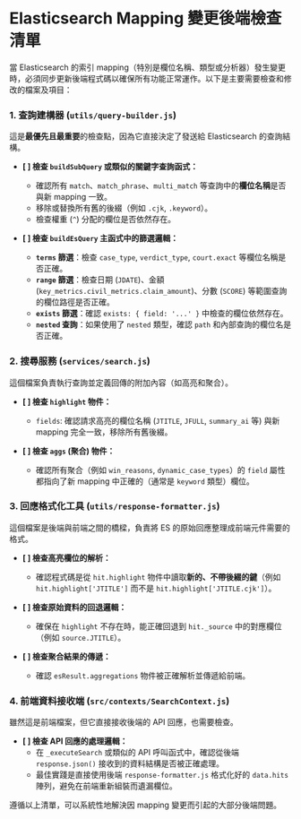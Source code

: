# Elasticsearch Mapping 變更後端檢查清單

當 Elasticsearch 的索引 mapping（特別是欄位名稱、類型或分析器）發生變更時，必須同步更新後端程式碼以確保所有功能正常運作。以下是主要需要檢查和修改的檔案及項目：

### 1. 查詢建構器 (`utils/query-builder.js`)

這是**最優先且最重要**的檢查點，因為它直接決定了發送給 Elasticsearch 的查詢結構。

-   **[ ] 檢查 `buildSubQuery` 或類似的關鍵字查詢函式：**
    -   確認所有 `match`、`match_phrase`、`multi_match` 等查詢中的**欄位名稱**是否與新 mapping 一致。
    -   移除或替換所有舊的後綴（例如 `.cjk`, `.keyword`）。
    -   檢查權重 (`^`) 分配的欄位是否依然存在。

-   **[ ] 檢查 `buildEsQuery` 主函式中的篩選邏輯：**
    -   **`terms` 篩選**：檢查 `case_type`, `verdict_type`, `court.exact` 等欄位名稱是否正確。
    -   **`range` 篩選**：檢查日期 (`JDATE`)、金額 (`key_metrics.civil_metrics.claim_amount`)、分數 (`SCORE`) 等範圍查詢的欄位路徑是否正確。
    -   **`exists` 篩選**：確認 `exists: { field: '...' }` 中檢查的欄位依然存在。
    -   **`nested` 查詢**：如果使用了 `nested` 類型，確認 `path` 和內部查詢的欄位名是否正確。

### 2. 搜尋服務 (`services/search.js`)

這個檔案負責執行查詢並定義回傳的附加內容（如高亮和聚合）。

-   **[ ] 檢查 `highlight` 物件：**
    -   `fields`: 確認請求高亮的欄位名稱 (`JTITLE`, `JFULL`, `summary_ai` 等) 與新 mapping 完全一致，移除所有舊後綴。

-   **[ ] 檢查 `aggs` (聚合) 物件：**
    -   確認所有聚合（例如 `win_reasons`, `dynamic_case_types`）的 `field` 屬性都指向了新 mapping 中正確的（通常是 `keyword` 類型）欄位。

### 3. 回應格式化工具 (`utils/response-formatter.js`)

這個檔案是後端與前端之間的橋樑，負責將 ES 的原始回應整理成前端元件需要的格式。

-   **[ ] 檢查高亮欄位的解析：**
    -   確認程式碼是從 `hit.highlight` 物件中讀取**新的、不帶後綴的鍵**（例如 `hit.highlight['JTITLE']` 而不是 `hit.highlight['JTITLE.cjk']`）。

-   **[ ] 檢查原始資料的回退邏輯：**
    -   確保在 `highlight` 不存在時，能正確回退到 `hit._source` 中的對應欄位（例如 `source.JTITLE`）。

-   **[ ] 檢查聚合結果的傳遞：**
    -   確認 `esResult.aggregations` 物件被正確解析並傳遞給前端。

### 4. 前端資料接收端 (`src/contexts/SearchContext.js`)

雖然這是前端檔案，但它直接接收後端的 API 回應，也需要檢查。

-   **[ ] 檢查 API 回應的處理邏輯：**
    -   在 `_executeSearch` 或類似的 API 呼叫函式中，確認從後端 `response.json()` 接收到的資料結構是否被正確處理。
    -   最佳實踐是直接使用後端 `response-formatter.js` 格式化好的 `data.hits` 陣列，避免在前端重新組裝而遺漏欄位。

遵循以上清單，可以系統性地解決因 mapping 變更而引起的大部分後端問題。